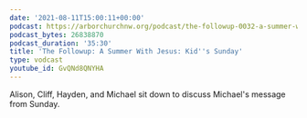 ```yaml
---
date: '2021-08-11T15:00:11+00:00'
podcast: https://arborchurchnw.org/podcast/the-followup-0032-a-summer-with-jesus-kid-s-sunday.m4a
podcast_bytes: 26838870
podcast_duration: '35:30'
title: 'The Followup: A Summer With Jesus: Kid''s Sunday'
type: vodcast
youtube_id: GvQNd8QNYHA
---
```


Alison, Cliff, Hayden, and Michael sit down to discuss Michael's message from Sunday.